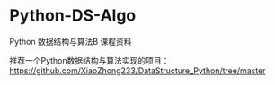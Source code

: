 # Python-DS-Algo
Python 数据结构与算法B 课程资料

推荐一个Python数据结构与算法实现的项目：https://github.com/XiaoZhong233/DataStructure_Python/tree/master
